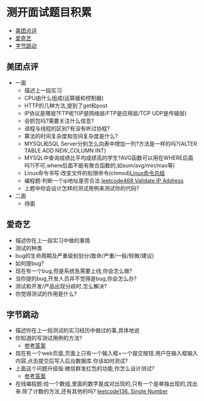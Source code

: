 # 测开面试题目积累

<!-- GFM-TOC -->
* <a href="#meituan">美团点评</a>
* <a href="#aiqiyi">爱奇艺</a>
* <a href="#bytedance">字节跳动</a>
<!-- GFM-TOC -->


## <a name="meituan">美团点评</a>
* 一面
  * 描述上一段实习
  * CPU由什么组成(运算器和控制器)
  * HTTP的几种方法,提到了get和post
  * IP协议是哪层?FTP呢?(IP是网络层/FTP是应用层/TCP UDP是传输层)
  * 会抓包吗?需要关注什么信息?
  * 进程与线程的区别?有没有听过协程?
  * 算法的时间复杂度和空间复杂度是什么?
  * MYSQL和SQL Server分别怎么向表中增加一列?方法是一样的吗?(ALTER TABLE ADD NEW_COLUMN INT)
  * MYSQL中查询成绩比平均成绩高的学生?AVG函数可以用在WHERE后面吗?(不可,where后面不能有聚合函数的,如sum/avg/min/max等)
  * Linux命令书写:改变文件的权限命令(chmod)[Linux命令总结](http://www.runoob.com/linux/linux-command-manual.html)
  * 编程题:判断一个ip地址是否合法.[leetcode468 Validate IP Address](https://leetcode.com/problems/validate-ip-address/description/)
  * 上题中你会设计怎样的测试用例来测试你的代码?
* 二面
  * 待面
  
## <a name="aiqiyi">爱奇艺</a>
* 描述你在上一段实习中做的事情
* 测试的种类
* bug的生命周期及严重级别划分(致命/严重/一般/轻微/建议)
* 如何提bug?
* 现在有一个bug,但是系统急需要上线,你会怎么做?
* 当你提的bug,开发人员并不觉得是bug,你会怎么办?
* 测试和开发/产品出现分歧时,怎么解决?
* 你觉得测试的作用是什么?

## <a name="bytedance">字节跳动</a>
* 描述你在上一段测试的实习经历中做过的事,具体地说
* 你知道的写测试用例的方法?
  * [参考答案](https://www.cnblogs.com/snailgirl/p/7911159.html)
* 现在有一个web页面,页面上只有一个输入框+一个提交按钮.用户在输入框输入内容,点击提交后写入后台数据库.你该如何测试?
* 上面这个问题升级版:微信群发红包的功能,你怎么设计测试?
  * [参考答案](https://blog.csdn.net/m0_37672234/article/details/75949721)
* 在线编程题:给一个数组,里面的数字是成对出现的,只有一个是单独出现的,找出来.除了计数的方法,还有其他的吗? [leetcode136. Single Number](https://leetcode.com/problems/single-number/description/)






